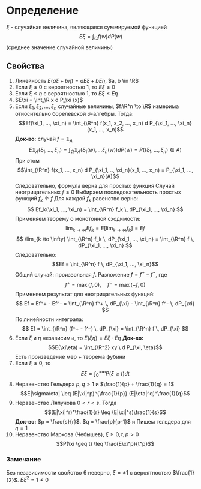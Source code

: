 # Определение
$\xi$ - случайная величина, являющаяся суммируемой функцией $$E\xi = \int_{\Omega} f(w) d P(w)$$ (среднее значение случайной величины)
## Свойства
1. Линейность $E(a\xi + b\eta) = aE\xi + bE\eta$, $a, b \in \R$ 
2. Если $\xi \geq 0$ с вероятностью 1, то $E\xi \geq 0$ 
3. Если $\xi \leq \eta$  с вероятностью 1, то $E\xi \leq E\eta$
4. $E\xi = \int_\R x d P_\xi (x)$
5. Если $\xi_1, \xi_2, ..., \xi_n$ случайные величины, $f:\R^n \to \R$ измерима относительно борелевской $\sigma$-алгебры. Тогда:
   $$Ef(\xi_1, ..., \xi_n) = \int_{\R^n} f(x_1, x_2, ..., x_n) d P_{\xi_1, ..., \xi_n} (x_1, ..., x_n)$$
   **Док-во:** 
   случай $f = \mathbb{1}_A$ $$E\mathbb{1}_A(\xi_1, ..., \xi_n) = \int_\Omega \mathbb{1}_A({\xi_1}(w), ... \xi_n(w)) d P(w) = P((\xi_1, ..., \xi_n) \in A)$$
   При этом $$\int_{\R^n} f(x_1, ..., x_n) d P_{\xi_1, .., \xi_n}(x_1, ..., x_n) = P_{\xi_1, ..., \xi_n}(A)$$
   Следовательно, формула верна для простых функция
   Случай неотрицательных $f \geq 0$
   Выбираем последовательность простых функций $f_k \uparrow f$
   Для каждой $f_k$ равенство верно:$$
Ef_k(\xi_1, ..., \xi_n) = \int_{\R^n} f_k \, dP_{\xi_1, ..., \xi_n}
    $$Применяем теорему о монотонной сходимости:$$
\lim_{k \to \infty} Ef_k = E\left[\lim_{k \to \infty} f_k\right] = Ef
$$$$
\lim_{k \to \infty} \int_{\R^n} f_k \, dP_{\xi_1, ..., \xi_n} = \int_{\R^n} f \, dP_{\xi_1, ..., \xi_n}
$$Следовательно: $$Ef = \int_{\R^n} f \, dP_{\xi_1, ..., \xi_n}$$Общий случай: произвольная $f$. Разложение $f = f^+ - f^-$, где $$f^+ = \max(f, 0), \quad f^- = \max(-f, 0)$$Применяем результат для неотрицательных функций:$$
Ef = Ef^+ - Ef^- = \int_{\R^n} f^+ \, dP_{\xi} - \int_{\R^n} f^- \, dP_{\xi}
$$По линейности интеграла:
$$
Ef = \int_{\R^n} (f^+ - f^-) \, dP_{\xi} = \int_{\R^n} f \, dP_{\xi}
$$
6. Если $\xi$ и $\eta$ независимы, то $E(\xi \eta) = E\xi \cdot E\eta$
   **Док-во:** $$E(\xi\eta) = \int_{\R^2} xy \ d P_{\xi, \eta}$$
   Есть произведение мер + теорема фубини
7. Если $\xi \geq 0$, то $$E\xi = \int_{0}^{+\infty} P(\xi \geq t) dt$$
8. Неравенство Гельдера $p, q > 1$ и $\frac{1}{p} + \frac{1}{q} = 1$ $$E|\sigma\eta| \leq (E|\xi|^p)^{\frac{1}{p}} (E|\eta|^q)^\frac{1}{q}$$
9. Неравенство Ляпунова $0 < r < s$. Тогда $$(E|\xi|^r)^\frac{1}{r} \leq (E|\xi|^s)\frac{1}{s}$$
   **Док-во:** $p = \frac{s}{r}$. $q = \frac{p}{p-1}$ и Пишем гельдера для $\eta = 1$ 
10. Неравенство Маркова (Чебышев), $\xi \geq 0, t, p > 0$ $$P(\xi \geq t) \leq \frac{E\xi^p}{t^p}$$
### Замечание
Без независимости свойство 6 неверно, $\xi = \pm 1$ с вероятностью $\frac{1}{2}$. $E\xi^2 = 1 \not = 0$ 
